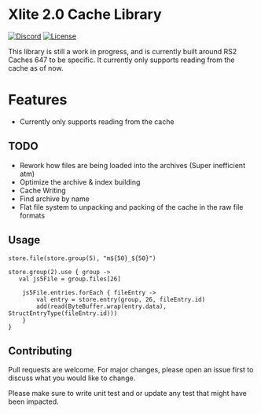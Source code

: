 # Xlite 2.0 Cache Library

[![Discord](https://img.shields.io/discord/212385463418355713?color=%237289DA&logo=Discord&logoColor=%237289DA)](https://discord.gg/3scgBkrfMG)
[![License](https://img.shields.io/github/license/xlite2/xlite)](#)

This library is still a work in progress, and is currently built around RS2 Caches 647 to be specific. 
It currently only supports reading from the cache as of now.

# Features
- Currently only supports reading from the cache

## TODO
- Rework how files are being loaded into the archives (Super inefficient atm)
- Optimize the archive & index building
- Cache Writing
- Find archive by name
- Flat file system to unpacking and packing of the cache in the raw file formats

## Usage

```
store.file(store.group(5), "m${50}_${50}")

store.group(2).use { group ->
   val js5File = group.files[26]

    js5File.entries.forEach { fileEntry ->
        val entry = store.entry(group, 26, fileEntry.id)
        add(read(ByteBuffer.wrap(entry.data), StructEntryType(fileEntry.id)))
    }
}
```


## Contributing
Pull requests are welcome. For major changes, please open an issue first to discuss what you would like to change.

Please make sure to write unit test and or update any test that might have been impacted.
